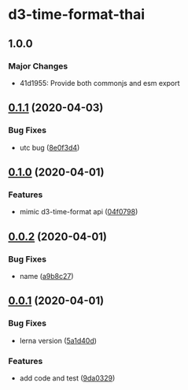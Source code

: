 # d3-time-format-thai

## 1.0.0

### Major Changes

- 41d1955: Provide both commonjs and esm export

## [0.1.1](https://github.com/apache-superset/d3-time-format-thai/compare/v0.1.0...v0.1.1) (2020-04-03)

### Bug Fixes

- utc bug ([8e0f3d4](https://github.com/apache-superset/d3-time-format-thai/commit/8e0f3d44be972df4d693a9bcee854b523c9e793f))

## [0.1.0](https://github.com/apache-superset/d3-time-format-thai/compare/v0.0.2...v0.1.0) (2020-04-01)

### Features

- mimic d3-time-format api ([04f0798](https://github.com/apache-superset/d3-time-format-thai/commit/04f079854f8cc785c9f0ad6e8209604d33c34c42))

## [0.0.2](https://github.com/apache-superset/d3-time-format-thai/compare/v0.0.1...v0.0.2) (2020-04-01)

### Bug Fixes

- name ([a9b8c27](https://github.com/apache-superset/d3-time-format-thai/commit/a9b8c276e8dc245a5a947ff932f021cb18096f00))

## [0.0.1](https://github.com/apache-superset/d3-time-format-thai/compare/9da03299c8b18b0833af962e3ec0fd7c31c23353...v0.0.1) (2020-04-01)

### Bug Fixes

- lerna version ([5a1d40d](https://github.com/apache-superset/d3-time-format-thai/commit/5a1d40d3670c83f62da06b75fb1c875a6887e41d))

### Features

- add code and test ([9da0329](https://github.com/apache-superset/d3-time-format-thai/commit/9da03299c8b18b0833af962e3ec0fd7c31c23353))
